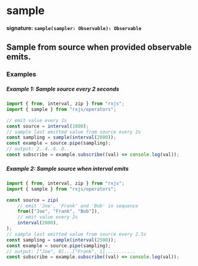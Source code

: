 # sample

#### signature: `sample(sampler: Observable): Observable`

## Sample from source when provided observable emits.

### Examples

##### Example 1: Sample source every 2 seconds

```ts
import { from, interval, zip } from "rxjs";
import { sample } from "rxjs/operators";

// emit value every 1s
const source = interval(1000);
// sample last emitted value from source every 2s
const sampling = sample(interval(2000));
const example = source.pipe(sampling);
// output: 2..4..6..8..
const subscribe = example.subscribe((val) => console.log(val));
```

##### Example 2: Sample source when interval emits

```ts
import { from, interval, zip } from "rxjs";
import { sample } from "rxjs/operators";

const source = zip(
    // emit 'Joe', 'Frank' and 'Bob' in sequence
    from(["Joe", "Frank", "Bob"]),
    // emit value every 2s
    interval(2000),
);
// sample last emitted value from source every 2.5s
const sampling = sample(interval(2500));
const example = source.pipe(sampling);
// output: ["Joe", 0]...["Frank", 1]...........
const subscribe = example.subscribe((val) => console.log(val));
```
